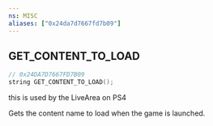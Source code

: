 ```yaml
---
ns: MISC
aliases: ["0x24da7d7667fd7b09"]
---
```

## GET_CONTENT_TO_LOAD

```c
// 0x24DA7D7667FD7B09
string GET_CONTENT_TO_LOAD();
```

this is used by the LiveArea on PS4

Gets the content name to load when the game is launched.

